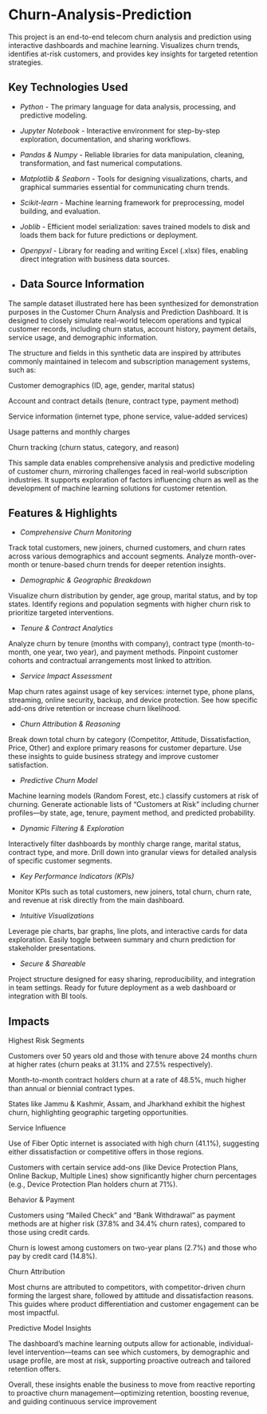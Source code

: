 # Churn-Analysis-Prediction
This project is an end-to-end telecom churn analysis and prediction using interactive dashboards and machine learning. Visualizes churn trends, identifies at-risk customers, and provides key insights for targeted retention strategies.

## Key Technologies Used

- *Python* - The primary language for data analysis, processing, and predictive modeling.

- *Jupyter Notebook* - Interactive environment for step-by-step exploration, documentation, and sharing workflows.

- *Pandas & Numpy* - Reliable libraries for data manipulation, cleaning, transformation, and fast numerical computations.

- *Matplotlib & Seaborn* - Tools for designing visualizations, charts, and graphical summaries essential for communicating churn trends.

- *Scikit-learn* - Machine learning framework for preprocessing, model building, and evaluation.

- *Joblib* - Efficient model serialization: saves trained models to disk and loads them back for future predictions or deployment.

- *Openpyxl* - Library for reading and writing Excel (.xlsx) files, enabling direct integration with business data sources.

- ## Data Source Information

 The sample dataset illustrated here has been synthesized for demonstration purposes in the Customer Churn Analysis and Prediction Dashboard. It is designed to closely simulate real-world telecom operations and typical customer records, including churn status, account history, payment details, service usage, and demographic information.

The structure and fields in this synthetic data are inspired by attributes commonly maintained in telecom and subscription management systems, such as:

Customer demographics (ID, age, gender, marital status)

Account and contract details (tenure, contract type, payment method)

Service information (internet type, phone service, value-added services)

Usage patterns and monthly charges

Churn tracking (churn status, category, and reason)

This sample data enables comprehensive analysis and predictive modeling of customer churn, mirroring challenges faced in real-world subscription industries. It supports exploration of factors influencing churn as well as the development of machine learning solutions for customer retention.

## Features & Highlights

- *Comprehensive Churn Monitoring*

Track total customers, new joiners, churned customers, and churn rates across various demographics and account segments. Analyze month-over-month or tenure-based churn trends for deeper retention insights.

- *Demographic & Geographic Breakdown*

Visualize churn distribution by gender, age group, marital status, and by top states. Identify regions and population segments with higher churn risk to prioritize targeted interventions.

- *Tenure & Contract Analytics*

Analyze churn by tenure (months with company), contract type (month-to-month, one year, two year), and payment methods. Pinpoint customer cohorts and contractual arrangements most linked to attrition.

- *Service Impact Assessment*

Map churn rates against usage of key services: internet type, phone plans, streaming, online security, backup, and device protection. See how specific add-ons drive retention or increase churn likelihood.

- *Churn Attribution & Reasoning*

Break down total churn by category (Competitor, Attitude, Dissatisfaction, Price, Other) and explore primary reasons for customer departure. Use these insights to guide business strategy and improve customer satisfaction.

- *Predictive Churn Model*

Machine learning models (Random Forest, etc.) classify customers at risk of churning. Generate actionable lists of “Customers at Risk” including churner profiles—by state, age, tenure, payment method, and predicted probability.

- *Dynamic Filtering & Exploration*

Interactively filter dashboards by monthly charge range, marital status, contract type, and more. Drill down into granular views for detailed analysis of specific customer segments.

- *Key Performance Indicators (KPIs)*

Monitor KPIs such as total customers, new joiners, total churn, churn rate, and revenue at risk directly from the main dashboard.

- *Intuitive Visualizations*

Leverage pie charts, bar graphs, line plots, and interactive cards for data exploration. Easily toggle between summary and churn prediction for stakeholder presentations.

- *Secure & Shareable*

Project structure designed for easy sharing, reproducibility, and integration in team settings. Ready for future deployment as a web dashboard or integration with BI tools.

## Impacts

Highest Risk Segments

Customers over 50 years old and those with tenure above 24 months churn at higher rates (churn peaks at 31.1% and 27.5% respectively).

Month-to-month contract holders churn at a rate of 48.5%, much higher than annual or biennial contract types.

States like Jammu & Kashmir, Assam, and Jharkhand exhibit the highest churn, highlighting geographic targeting opportunities.

Service Influence

Use of Fiber Optic internet is associated with high churn (41.1%), suggesting either dissatisfaction or competitive offers in those regions.

Customers with certain service add-ons (like Device Protection Plans, Online Backup, Multiple Lines) show significantly higher churn percentages (e.g., Device Protection Plan holders churn at 71%).

Behavior & Payment

Customers using “Mailed Check” and “Bank Withdrawal” as payment methods are at higher risk (37.8% and 34.4% churn rates), compared to those using credit cards.

Churn is lowest among customers on two-year plans (2.7%) and those who pay by credit card (14.8%).

Churn Attribution

Most churns are attributed to competitors, with competitor-driven churn forming the largest share, followed by attitude and dissatisfaction reasons. This guides where product differentiation and customer engagement can be most impactful.

Predictive Model Insights

The dashboard’s machine learning outputs allow for actionable, individual-level intervention—teams can see which customers, by demographic and usage profile, are most at risk, supporting proactive outreach and tailored retention offers.

Overall, these insights enable the business to move from reactive reporting to proactive churn management—optimizing retention, boosting revenue, and guiding continuous service improvement
